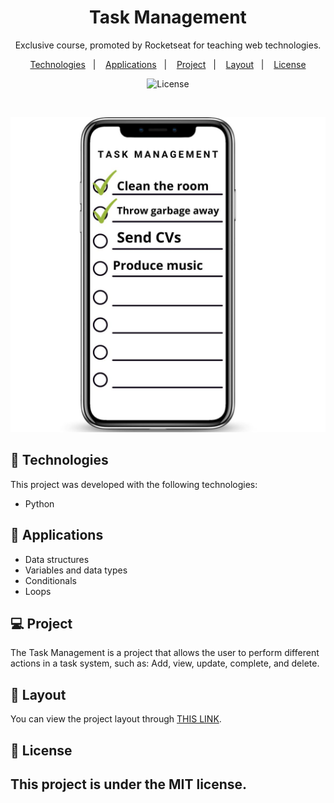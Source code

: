 <h1 align="center"> Task Management </h1>

<p align="center">
Exclusive course, promoted by Rocketseat for teaching web technologies.
</p>

<p align="center">
  <a href="#-tecnologias">Technologies</a>&nbsp;&nbsp;&nbsp;|&nbsp;&nbsp;&nbsp;
  <a href="#-applications">Applications</a>&nbsp;&nbsp;&nbsp;|&nbsp;&nbsp;&nbsp;
  <a href="#-projeto">Project</a>&nbsp;&nbsp;&nbsp;|&nbsp;&nbsp;&nbsp;
  <a href="#-layout">Layout</a>&nbsp;&nbsp;&nbsp;|&nbsp;&nbsp;&nbsp;
  <a href="#memo-licença">License</a>
</p>

<p align="center">
  <img alt="License" src="https://img.shields.io/static/v1?label=license&message=MIT&color=49AA26&labelColor=000000">
</p>

<br>

![ContactList](./assets/Task%20management.jpg)

## 🚀 Technologies

This project was developed with the following technologies:

- Python

## 🔧 Applications

- Data structures
- Variables and data types
- Conditionals
- Loops

## 💻 Project

The Task Management is a project that allows the user to perform different actions in a task system, such as: Add, view, update, complete, and delete.

## 🔖 Layout

You can view the project layout through [THIS LINK](https://github.com/Tavinhoviana/TaskManagement).

## :memo: License

This project is under the MIT license.
---